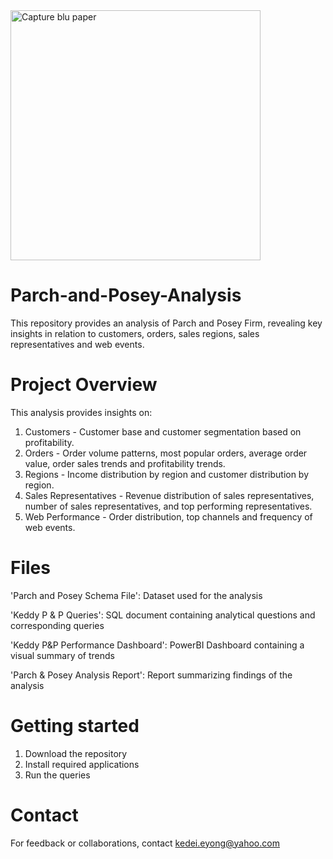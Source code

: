
<img width="400" alt="Capture blu paper" src="https://github.com/user-attachments/assets/d9f0c30e-0b7a-412a-a694-2477dc0e7488" />



# Parch-and-Posey-Analysis
This repository provides an analysis of Parch and Posey Firm, revealing key insights in relation to customers, orders, sales regions, sales representatives and web events.

# Project Overview
This analysis provides insights on:
1. Customers - Customer base and customer segmentation based on profitability.
2. Orders - Order volume patterns, most popular orders, average order value, order sales trends and profitability trends.
3. Regions - Income distribution by region and customer distribution by region.
4. Sales Representatives - Revenue distribution of sales representatives, number of sales representatives, and top performing representatives.
5. Web Performance - Order distribution, top channels and frequency of web events.

# Files
'Parch and Posey Schema File': Dataset used for the analysis

'Keddy P & P Queries': SQL document containing analytical questions and corresponding queries

'Keddy P&P Performance Dashboard': PowerBI Dashboard containing a visual summary of trends

'Parch & Posey Analysis Report': Report summarizing findings of the analysis

# Getting started
1. Download the repository
2. Install required applications
3. Run the queries

# Contact
For feedback or collaborations, contact kedei.eyong@yahoo.com

